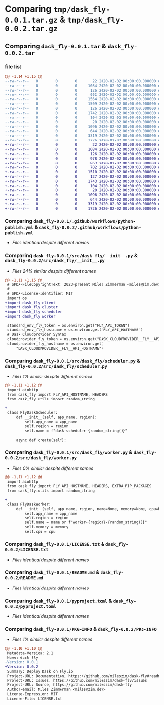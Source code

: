 # Comparing `tmp/dask_fly-0.0.1.tar.gz` & `tmp/dask_fly-0.0.2.tar.gz`

## Comparing `dask_fly-0.0.1.tar` & `dask_fly-0.0.2.tar`

### file list

```diff
@@ -1,14 +1,15 @@
--rw-r--r--   0        0        0       22 2020-02-02 00:00:00.000000 dask_fly-0.0.1/.markdownlint.json
--rw-r--r--   0        0        0     1084 2020-02-02 00:00:00.000000 dask_fly-0.0.1/.github/workflows/python-publish.yml
--rw-r--r--   0        0        0      126 2020-02-02 00:00:00.000000 dask_fly-0.0.1/src/dask_fly/__about__.py
--rw-r--r--   0        0        0      882 2020-02-02 00:00:00.000000 dask_fly-0.0.1/src/dask_fly/__init__.py
--rw-r--r--   0        0        0     1564 2020-02-02 00:00:00.000000 dask_fly-0.0.1/src/dask_fly/client.py
--rw-r--r--   0        0        0     1509 2020-02-02 00:00:00.000000 dask_fly-0.0.1/src/dask_fly/scheduler.py
--rw-r--r--   0        0        0      126 2020-02-02 00:00:00.000000 dask_fly-0.0.1/src/dask_fly/utils.py
--rw-r--r--   0        0        0     1742 2020-02-02 00:00:00.000000 dask_fly-0.0.1/src/dask_fly/worker.py
--rw-r--r--   0        0        0      104 2020-02-02 00:00:00.000000 dask_fly-0.0.1/tests/__init__.py
--rw-r--r--   0        0        0       20 2020-02-02 00:00:00.000000 dask_fly-0.0.1/.gitignore
--rw-r--r--   0        0        0     1096 2020-02-02 00:00:00.000000 dask_fly-0.0.1/LICENSE.txt
--rw-r--r--   0        0        0      644 2020-02-02 00:00:00.000000 dask_fly-0.0.1/README.md
--rw-r--r--   0        0        0     3319 2020-02-02 00:00:00.000000 dask_fly-0.0.1/pyproject.toml
--rw-r--r--   0        0        0     1726 2020-02-02 00:00:00.000000 dask_fly-0.0.1/PKG-INFO
+-rw-r--r--   0        0        0       22 2020-02-02 00:00:00.000000 dask_fly-0.0.2/.markdownlint.json
+-rw-r--r--   0        0        0     1084 2020-02-02 00:00:00.000000 dask_fly-0.0.2/.github/workflows/python-publish.yml
+-rw-r--r--   0        0        0      126 2020-02-02 00:00:00.000000 dask_fly-0.0.2/src/dask_fly/__about__.py
+-rw-r--r--   0        0        0      978 2020-02-02 00:00:00.000000 dask_fly-0.0.2/src/dask_fly/__init__.py
+-rw-r--r--   0        0        0      863 2020-02-02 00:00:00.000000 dask_fly-0.0.2/src/dask_fly/client.py
+-rw-r--r--   0        0        0      702 2020-02-02 00:00:00.000000 dask_fly-0.0.2/src/dask_fly/cluster.py
+-rw-r--r--   0        0        0     1510 2020-02-02 00:00:00.000000 dask_fly-0.0.2/src/dask_fly/scheduler.py
+-rw-r--r--   0        0        0      127 2020-02-02 00:00:00.000000 dask_fly-0.0.2/src/dask_fly/utils.py
+-rw-r--r--   0        0        0     1743 2020-02-02 00:00:00.000000 dask_fly-0.0.2/src/dask_fly/worker.py
+-rw-r--r--   0        0        0      104 2020-02-02 00:00:00.000000 dask_fly-0.0.2/tests/__init__.py
+-rw-r--r--   0        0        0       20 2020-02-02 00:00:00.000000 dask_fly-0.0.2/.gitignore
+-rw-r--r--   0        0        0     1096 2020-02-02 00:00:00.000000 dask_fly-0.0.2/LICENSE.txt
+-rw-r--r--   0        0        0      644 2020-02-02 00:00:00.000000 dask_fly-0.0.2/README.md
+-rw-r--r--   0        0        0     3319 2020-02-02 00:00:00.000000 dask_fly-0.0.2/pyproject.toml
+-rw-r--r--   0        0        0     1726 2020-02-02 00:00:00.000000 dask_fly-0.0.2/PKG-INFO
```

### Comparing `dask_fly-0.0.1/.github/workflows/python-publish.yml` & `dask_fly-0.0.2/.github/workflows/python-publish.yml`

 * *Files identical despite different names*

### Comparing `dask_fly-0.0.1/src/dask_fly/__init__.py` & `dask_fly-0.0.2/src/dask_fly/__init__.py`

 * *Files 24% similar despite different names*

```diff
@@ -1,11 +1,15 @@
 # SPDX-FileCopyrightText: 2023-present Miles Zimmerman <miles@zim.dev>
 #
 # SPDX-License-Identifier: MIT
 import os
+import dask_fly.client
+import dask_fly.cluster
+import dask_fly.scheduler
+import dask_fly.worker
 
 standard_env_fly_token = os.environ.get("FLY_API_TOKEN")
 standard_env_fly_hostname = os.environ.get("FLY_API_HOSTNAME")
 # Dask Cloudprovider Syntax
 cloudprovider_fly_token = os.environ.get("DASK_CLOUDPROVIDER__FLY__API_TOKEN")
 cloudprovider_fly_hostname = os.environ.get(
     "DASK_CLOUDPROVIDER__FLY__API_HOSTNAME")
```

### Comparing `dask_fly-0.0.1/src/dask_fly/scheduler.py` & `dask_fly-0.0.2/src/dask_fly/scheduler.py`

 * *Files 1% similar despite different names*

```diff
@@ -1,11 +1,12 @@
 import aiohttp
 from dask_fly import FLY_API_HOSTNAME, HEADERS
 from dask_fly.utils import random_string
 
+
 class FlyDaskScheduler:
     def __init__(self, app_name, region):
         self.app_name = app_name
         self.region = region
         self.name = f"dask-scheduler-{random_string()}"
 
     async def create(self):
```

### Comparing `dask_fly-0.0.1/src/dask_fly/worker.py` & `dask_fly-0.0.2/src/dask_fly/worker.py`

 * *Files 0% similar despite different names*

```diff
@@ -1,11 +1,12 @@
 import aiohttp
 from dask_fly import FLY_API_HOSTNAME, HEADERS, EXTRA_PIP_PACKAGES
 from dask_fly.utils import random_string
 
+
 class FlyDaskWorker:
     def __init__(self, app_name, region, name=None, memory=None, cpu=None):
         self.app_name = app_name
         self.region = region
         self.name = name or f"worker-{region}-{random_string()}"
         self.memory = memory
         self.cpu = cpu
```

### Comparing `dask_fly-0.0.1/LICENSE.txt` & `dask_fly-0.0.2/LICENSE.txt`

 * *Files identical despite different names*

### Comparing `dask_fly-0.0.1/README.md` & `dask_fly-0.0.2/README.md`

 * *Files identical despite different names*

### Comparing `dask_fly-0.0.1/pyproject.toml` & `dask_fly-0.0.2/pyproject.toml`

 * *Files identical despite different names*

### Comparing `dask_fly-0.0.1/PKG-INFO` & `dask_fly-0.0.2/PKG-INFO`

 * *Files 1% similar despite different names*

```diff
@@ -1,10 +1,10 @@
 Metadata-Version: 2.1
 Name: dask-fly
-Version: 0.0.1
+Version: 0.0.2
 Summary: Deploy Dask on Fly.io
 Project-URL: Documentation, https://github.com/mileszim/dask-fly#readme
 Project-URL: Issues, https://github.com/mileszim/dask-fly/issues
 Project-URL: Source, https://github.com/mileszim/dask-fly
 Author-email: Miles Zimmerman <miles@zim.dev>
 License-Expression: MIT
 License-File: LICENSE.txt
```

